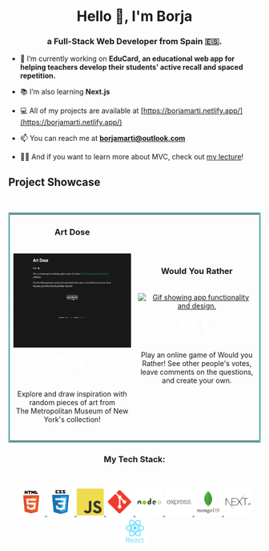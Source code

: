 <h1 align="center">Hello 👋, I'm Borja</h1>
<h3 align="center">a Full-Stack Web Developer from Spain 🇪🇸.</h3>

- 🔭 I’m currently working on **EduCard, an educational web app for helping teachers develop their students' active recall and spaced repetition.**

- 📚 I’m also learning **Next.js**

- 💻 All of my projects are available at [https://borjamarti.netlify.app/](https://borjamarti.netlify.app/)

- 📫 You can reach me at **borjamarti@outlook.com**

- 👨‍🏫 And if you want to learn more about MVC, check out [my lecture](https://github.com/borjaMarti/mvc-lecture)!

<h2>Project Showcase</h2>
<br />
<table bordercolor="#66b2b2" align="center">
  <tr>
    <td align="center" width="50%">
      <h3 class="projectTitle">Art Dose</h3>
      <br />
      <a target="_blank" href="https://borjamarti.github.io/artDose/" align="center">
        <img src="assets/art-dose.gif" height="187.5px" alt="Gif showing app functionality and design."/>
      </a>
      <div>
        <br />
        <a href="https://borjamarti.github.io/artDose/" target="_blank"><img width="30px" src="assets/new-window-svgrepo-com.svg"/></a>
        <a href="https://github.com/borjaMarti/artDose" target="_blank"><img width="30px" src="assets/github-svgrepo-com.svg"/></a>
      </div>
      <br />
      <p>
        Explore and draw inspiration with random pieces of art from<br>The Metropolitan Museum of New York's collection!
      </p>
      <br />
    </td>
    <td align="center" width="50%">
      <h3 class="projectTitle">Would You Rather</h3>
      <br />
      <a target="_blank" href="https://github.com/Gonpassa/would_you_rather" align="center">
        <img src="assets/wyr.gif" height="187.5px" alt="Gif showing app functionality and design."/>
      </a>
      <div>
        <br />
        <a href="https://github.com/Gonpassa/would_you_rather" target="_blank"><img width="30px" src="assets/new-window-svgrepo-com.svg"/></a>
        <a href="https://github.com/Gonpassa/would_you_rather" target="_blank"><img width="30px" src="assets/github-svgrepo-com.svg"/></a>
      </div>
      <br />
      <p>
        Play an online game of Would you Rather! See other people's votes, leave comments on the questions, and create your own.
      </p>
      <br />
    </td>
  </tr>
</table>

<h3 align="center">My Tech Stack:</h3>
<br />
<p align="center" >
  <a href="https://www.w3.org/html/" target="_blank" rel="noreferrer">
    <img src="assets/html5.svg" alt="html5" width="55" height="55"/>
  </a> 
  <a href="https://www.w3schools.com/css/" target="_blank" rel="noreferrer">
    <img src="assets/css3.svg" alt="css3" width="55" height="55"/>
  </a>
  <a href="https://developer.mozilla.org/en-US/docs/Web/JavaScript" target="_blank" rel="noreferrer">
    <img src="assets/javascript.svg" alt="javascript" width="55" height="55"/>
  </a>
  <a href="https://git-scm.com/" target="_blank" rel="noreferrer">
    <img src="assets/git.svg" alt="git" width="55" height="55"/>
  </a>
  <a href="https://nodejs.org" target="_blank" rel="noreferrer">
    <img src="assets/nodejs.svg" alt="nodejs" width="55" height="55"/>
  </a>
  <a href="https://expressjs.com" target="_blank" rel="noreferrer">
    <img src="assets/express.svg" alt="express" width="55" height="55"/>
  </a>
  <a href="https://www.mongodb.com/" target="_blank" rel="noreferrer">
    <img src="assets/mongodb.svg" alt="mongodb" width="55" height="55"/>
  </a>
  <a href="https://nextjs.org/" target="_blank" rel="noreferrer">
    <img src="assets/nextjs.svg" alt="nextjs" width="55" height="55"/>
  </a>
  <a href="https://reactjs.org/" target="_blank" rel="noreferrer">
    <img src="assets/react.svg" alt="react" width="55" height="55"/>
  </a> 
</p>
